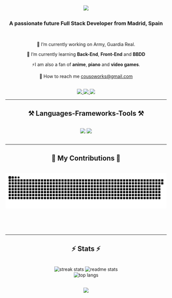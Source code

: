 

<h1 align="center">
    <img src="https://readme-typing-svg.herokuapp.com/?font=Righteous&size=35&center=true&vCenter=true&width=500&height=70&duration=4000&lines=Hi+There!+👋;+I'm+Jose+Couso!;" />
</h1>

<h3 align="center">A passionate future Full Stack Developer from Madrid, Spain</h3>

<br/>

<div align="center">
 
 🔭 I’m currently working on Army, Guardia Real. 
 
 🌱 I’m currently learning **Back-End**, **Front-End** and **BBDD**

<!--💬 Ask me about **Java, Python, SQL... or anything-->

⚡I am also a fan of **anime**, **piano** and **video games**.
 
  💬 How to reach me cousoworks@gmail.com

  <br/>

 </div>
 
<div align="center"> 
  <a href="">
    <img src="https://img.shields.io/badge/Gmail-333333?style=for-the-badge&logo=gmail&logoColor=red" />
  </a>
  <a href="https://www.linkedin.com/in/jose-pascual-couso-perez">
    <img src="https://img.shields.io/badge/LinkedIn-0077B5?style=for-the-badge&logo=linkedin&logoColor=white" target="_blank" />
  </a>
  <a href="" target="_blank">
     <img src="https://img.shields.io/badge/Portfolio-FF5722?style=for-the-badge&logo=todoist&logoColor=white" target="_blank" /> 
  </a>
</div>

 <hr/>
 
<h2 align="center">⚒️ Languages-Frameworks-Tools ⚒️</h2>
<br/>
<div align="center">
    <img src="https://skillicons.dev/icons?i=bootstrap,html,css,js,vscode,github,git" />
    <img src="https://skillicons.dev/icons?i=python,java,mysql,devto,discord,gitlab,notion" /><br>
</div>

<br/>
<hr/>

<div align="center">
  <h2>🐍 My Contributions 🐍</h2>
  <br>
    
  <picture>
  <source media="(prefers-color-scheme: dark)" srcset="https://raw.githubusercontent.com/Blayneraptor/Blayneraptor/output/github-contribution-grid-snake-dark.svg">
  <source media="(prefers-color-scheme: ligth)" srcset="https://raw.githubusercontent.com/Blayneraptor/Blayneraptor/output/github-contribution-grid-snake.svg">
  <img alt="github contribution grid snake animation" src="https://raw.githubusercontent.com/Blayneraptor/Blayneraptor/output/github-contribution-grid-snake.svg">
</picture>
  
  <br/><br/><br/>
</div>

<hr/>

<h2 align="center">⚡ Stats ⚡</h2>
<br>

<div align=center>
 <div align="center">
  <img width=390 height=160 src="https://github-readme-streak-stats.herokuapp.com/?user=Blayneraptor&count_private=true&theme=react&border_radius=10" alt="streak stats"/>
  <img width=390 src="https://github-readme-stats.vercel.app/api?username=Blayneraptor&count_private=true&show_icons=true&theme=react&rank_icon=github&border_radius=10" alt="readme stats" />
  <br/>
  <img width=325 align="center" src="https://github-readme-stats.vercel.app/api/top-langs/?username=Blayneraptor&hide=HTML&langs_count=8&layout=compact&theme=react&border_radius=10&size_weight=0.5&count_weight=0.5&exclude_repo=github-readme-stats" alt="top langs" />
</div>

<br/>

[![](https://visitcount.itsvg.in/api?id=Blayneraptor&icon=2&color=12)](https://visitcount.itsvg.in)








